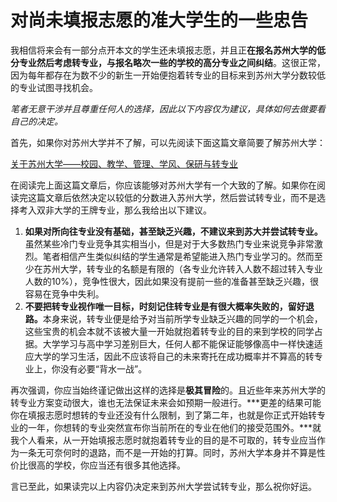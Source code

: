 # 对尚未填报志愿的准大学生的一些忠告

我相信将来会有一部分点开本文的学生还未填报志愿，并且正**在报名苏州大学的低分专业然后考虑转专业，与报名略次一些的学校的高分专业之间纠结**。这很正常，因为每年都存在为数不少的新生一开始便抱着转专业的目标来到苏州大学分数较低的专业试图寻找机会。

*笔者无意干涉并且尊重任何人的选择，因此以下内容仅为建议，具体如何去做要看自己的决定。*

首先，如果你对苏州大学并不了解，可以先阅读下面这篇文章简要了解苏州大学：

[关于苏州大学——校园、教学、管理、学风、保研与转专业](https://zhuanlan.zhihu.com/p/454829827)

在阅读完上面这篇文章后，你应该能够对苏州大学有一个大致的了解。如果你在阅读完这篇文章后依然决定以较低的分数进入苏州大学，然后尝试转专业，而不是选择考入双非大学的王牌专业，那么我给出以下建议。

1. <b>如果对所向往专业没有基础，甚至缺乏兴趣，不建议来到苏大并尝试转专业。</b>虽然某些冷门专业竞争其实相当小，但是对于大多数热门专业来说竞争非常激烈。笔者相信产生类似纠结的学生通常是希望能进入热门专业学习的。然而至少在苏州大学，转专业的名额是有限的（各专业允许转入人数不超过转入专业人数的10%），竞争性很大，因此如果没有提前一些的准备甚至缺乏兴趣，很容易在竞争中失利。
2. <b>不要把转专业视作唯一目标，时刻记住转专业是有很大概率失败的，留好退路。</b>本身来说，转专业便是给予对当前所学专业缺乏兴趣的同学的一个机会，这些宝贵的机会本就不该被大量一开始就抱着转专业的目的来到学校的同学占据。大学学习与高中学习差别巨大，任何人都不能保证能够像高中一样快速适应大学的学习生活，因此不应该将自己的未来寄托在成功概率并不算高的转专业上，你没有必要“背水一战”。

再次强调，你应当始终谨记做出这样的选择是**极其冒险**的。且近些年来苏州大学的转专业方案变动很大，谁也无法保证未来会如预期一般进行。***更差的结果可能你在填报志愿时想转的专业还没有什么限制，到了第二年，也就是你正式开始转专业的一年，你想转的专业突然宣布你当前所在的专业在他们的接受范围外。***就我个人看来，从一开始填报志愿时就抱着转专业的目的是不可取的，转专业应当作为一条无可奈何时的退路，而不是一开始的打算。同时，苏州大学本身并不算是性价比很高的学校，你应当还有很多其他选择。

言已至此，如果读完以上内容仍决定来到苏州大学尝试转专业，那么祝你好运。